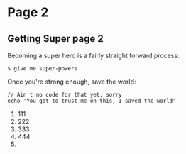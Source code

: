 # Page 2

## Getting Super page 2

Becoming a super hero is a fairly straight forward process:

```
$ give me super-powers
```

Once you're strong enough, save the world:

```
// Ain't no code for that yet, sorry
echo 'You got to trust me on this, I saved the world'
```

1. 111
2. 222
3. 333
4. 444
5. 
